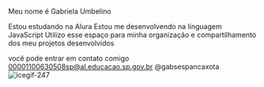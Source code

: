 Meu nome é Gabriela Umbelino

Estou estudando na Alura
Estou me desenvolvendo na linguagem JavaScript
Utilizo esse espaço para minha organização e compartilhamento dos meu projetos desenvolvidos

você pode entrar em contato comigo 
00001100630508sp@al.educacao.sp.gov.br
@gabsespancaxota
![icegif-247](https://github.com/gabsespancaxota/estudantealura/assets/172270925/84c98bfa-f24a-436b-8d95-0386be520ea6)
